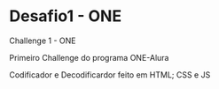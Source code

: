 # Desafio1 - ONE
Challenge 1 - ONE

Primeiro Challenge do programa ONE-Alura

Codificador e Decodificardor feito em HTML; CSS e JS
